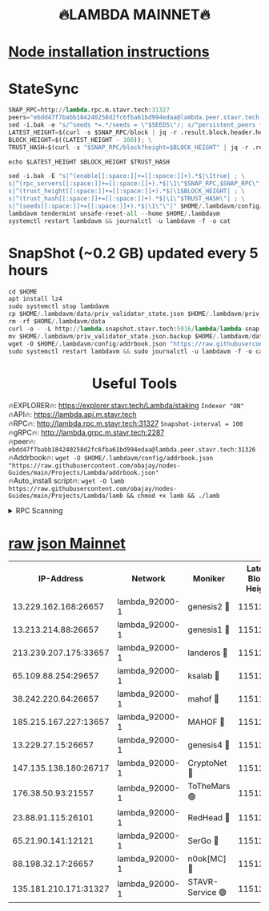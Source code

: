 <h1 align="center"> 🔥LAMBDA MAINNET🔥</h1>


[Node installation instructions](https://github.com/obajay/nodes-Guides/tree/main/Projects/Lambda)
=


# StateSync
```python
SNAP_RPC=http://lambda.rpc.m.stavr.tech:31327
peers="ebdd47f7babb184240258d2fc6fba61bd994edaa@lambda.peer.stavr.tech:31326" 
sed -i.bak -e "s/^seeds *=.*/seeds = \"$SEEDS\"/; s/^persistent_peers *=.*/persistent_peers = \"$PEERS\"/" $HOME/.lambdavm/config/config.toml
LATEST_HEIGHT=$(curl -s $SNAP_RPC/block | jq -r .result.block.header.height); \
BLOCK_HEIGHT=$((LATEST_HEIGHT - 100)); \
TRUST_HASH=$(curl -s "$SNAP_RPC/block?height=$BLOCK_HEIGHT" | jq -r .result.block_id.hash)

echo $LATEST_HEIGHT $BLOCK_HEIGHT $TRUST_HASH

sed -i.bak -E "s|^(enable[[:space:]]+=[[:space:]]+).*$|\1true| ; \
s|^(rpc_servers[[:space:]]+=[[:space:]]+).*$|\1\"$SNAP_RPC,$SNAP_RPC\"| ; \
s|^(trust_height[[:space:]]+=[[:space:]]+).*$|\1$BLOCK_HEIGHT| ; \
s|^(trust_hash[[:space:]]+=[[:space:]]+).*$|\1\"$TRUST_HASH\"| ; \
s|^(seeds[[:space:]]+=[[:space:]]+).*$|\1\"\"|" $HOME/.lambdavm/config/config.toml
lambdavm tendermint unsafe-reset-all --home $HOME/.lambdavm
systemctl restart lambdavm && journalctl -u lambdavm -f -o cat

```
# SnapShot (~0.2 GB) updated every 5 hours
```python
cd $HOME
apt install lz4
sudo systemctl stop lambdavm
cp $HOME/.lambdavm/data/priv_validator_state.json $HOME/.lambdavm/priv_validator_state.json.backup
rm -rf $HOME/.lambdavm/data
curl -o - -L http://lambda.snapshot.stavr.tech:5016/lambda/lambda-snap.tar.lz4 | lz4 -c -d - | tar -x -C $HOME/.lambdavm --strip-components 2
mv $HOME/.lambdavm/priv_validator_state.json.backup $HOME/.lambdavm/data/priv_validator_state.json
wget -O $HOME/.lambdavm/config/addrbook.json "https://raw.githubusercontent.com/obajay/nodes-Guides/main/Projects/Lambda/addrbook.json"
sudo systemctl restart lambdavm && sudo journalctl -u lambdavm -f -o cat
```
 <h1 align="center"> Useful Tools</h1>

🔥EXPLORER🔥:      https://explorer.stavr.tech/Lambda/staking	        `Indexer "ON"` \
🔥API🔥: 			 		 https://lambda.api.m.stavr.tech \
🔥RPC🔥:           http://lambda.rpc.m.stavr.tech:31327	              `Snapshot-interval = 100` \
🔥gRPC🔥:          http://lambda.grpc.m.stavr.tech:2287 \
🔥peer🔥:					 `ebdd47f7babb184240258d2fc6fba61bd994edaa@lambda.peer.stavr.tech:31326` \
🔥Addrbook🔥:    ```wget -O $HOME/.lambdavm/config/addrbook.json "https://raw.githubusercontent.com/obajay/nodes-Guides/main/Projects/Lambda/addrbook.json"``` \
🔥Auto_install script🔥: ```wget -O lamb https://raw.githubusercontent.com/obajay/nodes-Guides/main/Projects/Lambda/lamb && chmod +x lamb && ./lamb```


<details>
<summary>RPC Scanning</summary>

<h2 align="center"> We scan nodes in real time every 4 hours. And we provide the final result of RPC endpoints.
We cannot influence the operation of these nodes in any way. </h2>


```python
If Voting Power is higher than 0 --> then the Node is a validator of the network and may be subject to attack and be a potential threat to the chain.
```
```python
We marked such validators with a red symbol
```

</details>

[raw json Mainnet](https://rpc-check.lambm.stavr.tech/lambm/rpc-lambm-result.json)
=


<table><tr><th>IP-Address</th><th>Network</th><th>Moniker</th><th>Latest Block Height</th><th>Earliest Block Height</th><th>Catching Up</th><th>Tx Index</th><th>Voting Power</th><th>Scan Time</th></tr><tr><td>13.229.162.168:26657</td><td>lambda_92000-1</td><td>genesis2 🔴</td><td>11512002</td><td>1</td><td>False</td><td>on</td><td>16878690</td><td>2024-02-03T07:00:23.951803607UTC</td></tr><tr><td>13.213.214.88:26657</td><td>lambda_92000-1</td><td>genesis1 🔴</td><td>11512003</td><td>1</td><td>False</td><td>on</td><td>107835</td><td>2024-02-03T07:00:28.820687990UTC</td></tr><tr><td>213.239.207.175:33657</td><td>lambda_92000-1</td><td>landeros 🔴</td><td>11512000</td><td>8136001</td><td>False</td><td>off</td><td>1428683</td><td>2024-02-03T07:00:18.366735400UTC</td></tr><tr><td>65.109.88.254:29657</td><td>lambda_92000-1</td><td>ksalab 🔴</td><td>11512003</td><td>8715001</td><td>False</td><td>on</td><td>510465</td><td>2024-02-03T07:00:31.830322592UTC</td></tr><tr><td>38.242.220.64:26657</td><td>lambda_92000-1</td><td>mahof 🔴</td><td>11511998</td><td>10131001</td><td>False</td><td>off</td><td>770350</td><td>2024-02-03T07:00:11.984332701UTC</td></tr><tr><td>185.215.167.227:13657</td><td>lambda_92000-1</td><td>MAHOF 🔴</td><td>11512003</td><td>10134001</td><td>False</td><td>on</td><td>2051510</td><td>2024-02-03T07:00:27.573548976UTC</td></tr><tr><td>13.229.27.15:26657</td><td>lambda_92000-1</td><td>genesis4 🔴</td><td>11512003</td><td>11043001</td><td>False</td><td>on</td><td>9665448</td><td>2024-02-03T07:00:27.241763429UTC</td></tr><tr><td>147.135.138.180:26717</td><td>lambda_92000-1</td><td>CryptoNet 🔴</td><td>11512003</td><td>11383001</td><td>False</td><td>off</td><td>767422</td><td>2024-02-03T07:00:29.101269808UTC</td></tr><tr><td>176.38.50.93:21557</td><td>lambda_92000-1</td><td>ToTheMars 🟢</td><td>11512004</td><td>11395001</td><td>False</td><td>on</td><td>0</td><td>2024-02-03T07:00:34.644125653UTC</td></tr><tr><td>23.88.91.115:26101</td><td>lambda_92000-1</td><td>RedHead 🔴</td><td>11512000</td><td>11412000</td><td>False</td><td>off</td><td>553202</td><td>2024-02-03T07:00:18.646626415UTC</td></tr><tr><td>65.21.90.141:12121</td><td>lambda_92000-1</td><td>SerGo 🔴</td><td>11512004</td><td>11412004</td><td>False</td><td>off</td><td>10612025</td><td>2024-02-03T07:00:34.988412015UTC</td></tr><tr><td>88.198.32.17:26657</td><td>lambda_92000-1</td><td>n0ok[MC] 🔴</td><td>11512005</td><td>11412005</td><td>False</td><td>off</td><td>1578630</td><td>2024-02-03T07:00:37.994084972UTC</td></tr><tr><td>135.181.210.171:31327</td><td>lambda_92000-1</td><td>STAVR-Service 🟢</td><td>11512003</td><td>11509001</td><td>False</td><td>on</td><td>0</td><td>2024-02-03T07:00:31.457553055UTC</td></tr></table>
